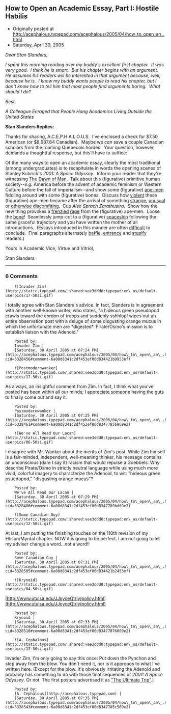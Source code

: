 ## How to Open an Academic Essay, Part I: Hostile Habilis

 * Originally posted at http://acephalous.typepad.com/acephalous/2005/04/how_to_open_an_.html
 * Saturday, April 30, 2005



_Dear Stan Slanders,_ 

_I spent this morning reading over my buddy's excellent first chapter.  It was very good.  I think he is smart.  But his chapter begins with an argument.  He assumes his readers will be interested in that argument because, well, because he is.  I know my buddy wants people to read his chapter, but I don't know how to tell him that most people find arguments boring.  What should I do?_

_Best,_

_A Colleague Enraged that People Hang Academics Living Outside the United States_

**Stan Slanders Replies:**

Thanks for sharing, A.C.E.P.H.A.L.O.U.S.  I've enclosed a check for $7.50 American (or $8,987.64 Canadian).  Maybe we _can_ save a couple Canadian scholars from the roaming Quebecois hordes.  Your question, however, demands a thoughtful response, but this'll have to suffice:

Of the many ways to open an academic essay, clearly the most traditional (among undergraduates) is to recapitulate in words the opening scenes of Stanley Kubrick's _2001: A Space Odyssey_.  Inform your reader that they're witnessing [The Dawn of Man](http://digilander.libero.it/stanleykubrick/2001/images/dawn01.jpg).  Talk about this (figurative) primitive human society--_e.g._ America before the advent of academic feminism or Western Culture before the fall of imperialism--and show some (figurative) [ape-men](http://digilander.libero.it/stanleykubrick/2001/images/2001-carne.jpg) fiddling around with some (figurative) bones.  Discuss how [violent](http://digilander.libero.it/stanleykubrick/2001/images/dawn06.jpg) these (figurative) ape-men became after the arrival of something [strange](http://www.sippe-w.de/assets/images/2001-mono2.gif), [unusual](http://home.millsaps.edu/~mcelvrs/BF.jpg) or [otherwise discomfiting](http://www.artsci.wustl.edu/~ssen/Snapshots1.jpg).  Cue _Also Sprach Zarathustra_.  Show how the new thing provokes a [frenzied](http://image.guardian.co.uk/sys-images/Film/Pix/pictures/2000/02/03/2001\_1.jpg) [rage](http://image.guardian.co.uk/sys-images/Film/Pix/pictures/2000/02/03/2001\_2.gif) from the (figurative) ape-men.  Loose the [bone](http://image.guardian.co.uk/sys-images/Film/Pix/pictures/2000/02/03/2001\_3.gif)!  Seamlessly jump-cut to a (figurative) [spaceship](http://image.guardian.co.uk/sys-images/Film/Pix/pictures/2000/02/03/2001\_4.gif) following the same graceful trajectory and you have written the mother of all introductions.  (Essays introduced in this manner are often [difficult](http://www.visual-memory.co.uk/2001/icons/brainroom.jpg) to conclude.  Final paragraphs alternately [baffle](http://www.lcsd.gov.hk/CE/CulturalService/filmprog/images/2004tricky/film\_pic01.jpg), [entrance](http://www.celtoslavica.de/chiaroscuro/films/2001/4j.jpg) and [stupify](http://www.visual-memory.co.uk/2001/icons/stargate.jpg) readers.)

Yours in Academic Vice, Virtue and Vitriol,

Stan Slanders

		

* * *

### 6 Comments 

		

                
[]()

	

		![Invader Zim](http://static.typepad.com/.shared:vee3ddd0:typepad:en\_us/default-userpics/17-50si.gif)
	

	

		

I totally agree with Stan Slanders's advice.  In fact, Slanders is in agreement with another well-known writer, who states, "a hideous green pseudopod crawls toward the cordon of troops and suddenly sshhlop! wipes out an entire observation post with a deluge of some disgusting orange mucus in which the unfortunate men are \*digested\*.  Pirate/Osmo's mission is to establish liaison with the Adenoid."

	

		Posted by:
		Invader Zim |
		[Saturday, 30 April 2005 at 07:24 PM](http://acephalous.typepad.com/acephalous/2005/04/how\_to\_open\_an\_.html?cid=5328456#comment-6a00d8341c2df453ef00d834421b9953ef)

[]()

	

		![Postmodernwanker](http://static.typepad.com/.shared:vee3ddd0:typepad:en\_us/default-userpics/17-50si.gif)
	

	

		

As always, an insightful comment from Zim.  In fact, I think what you've posted has been within all our minds; I appreciate someone having the guts to finally come out and say it.  

	

		Posted by:
		Postmodernwanker |
		[Saturday, 30 April 2005 at 07:25 PM](http://acephalous.typepad.com/acephalous/2005/04/how\_to\_open\_an\_.html?cid=5328461#comment-6a00d8341c2df453ef00d8347785b969e2)

[]()

	

		![We've All Read Our Lacan](http://static.typepad.com/.shared:vee3ddd0:typepad:en\_us/default-userpics/06-50si.gif)
	

	

		

I disagree with Mr. Wanker about the merits of Zim's post.  While Zim himself is a fair-minded, independent, well-meaning thinker, his message contains an unconscious (dare I say it) racism that would repulse a Goebbels.  Why describe Pirate/Osmo in strictly neutral language while using much more vivid, colorful imagery to characterize the Adenoid, to wit:  "hideous green psuedopod," "disgusting orange mucus"?    

	

		Posted by:
		We've All Read Our Lacan |
		[Saturday, 30 April 2005 at 07:29 PM](http://acephalous.typepad.com/acephalous/2005/04/how\_to\_open\_an\_.html?cid=5328486#comment-6a00d8341c2df453ef00d8347789bd69e2)

[]()

	

		![Some Canadian Guy](http://static.typepad.com/.shared:vee3ddd0:typepad:en\_us/default-userpics/12-50si.gif)
	

	

		

At last, I am putting the finishing touches on the 110th revision of my Ellison/Myrdal chapter.  NOW it is going to be perfect.  I am not going to let my adviser change a word...not a word!!

	

		Posted by:
		Some Canadian Guy |
		[Saturday, 30 April 2005 at 07:31 PM](http://acephalous.typepad.com/acephalous/2005/04/how\_to\_open\_an\_.html?cid=5328505#comment-6a00d8341c2df453ef00d834421b2453ef)

[]()

	

		![Krynoid](http://static.typepad.com/.shared:vee3ddd0:typepad:en\_us/default-userpics/04-50si.gif)
	

	

		

[http://www.utulsa.edu/JJoyceQtrly/policy.html](http://www.utulsa.edu/JJoyceQtrly/policy.html)

	

		Posted by:
		Krynoid |
		[Saturday, 30 April 2005 at 07:33 PM](http://acephalous.typepad.com/acephalous/2005/04/how\_to\_open\_an\_.html?cid=5328518#comment-6a00d8341c2df453ef00d83477876069e2)

[]()

	

		![A. Cephalous](http://static.typepad.com/.shared:vee3ddd0:typepad:en\_us/default-userpics/17-50si.gif)
	

	

		

Invader Zim, I'm only going to say this once: Put down the Pynchon and step away from the blow.  You don't need it, nor is it appropos to what I've written here.  (Except for the blow.  It's obviously irritating the Adenoid and probably has something to do with those final sequences of _2001: A Space Odyssey_.  Or not.  The first posters advertised it as ["The Ultimate Trip"](http://images.allposters.com/images/PF/PF\_980782.jpg).)

	

		Posted by:
		[A. Cephalous](http://acephalous.typepad.com) |
		[Saturday, 30 April 2005 at 07:35 PM](http://acephalous.typepad.com/acephalous/2005/04/how\_to\_open\_an\_.html?cid=5328543#comment-6a00d8341c2df453ef00d8347785c569e2)

		

        